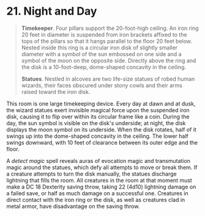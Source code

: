 # 21. Night and Day

>**Timekeeper**. Four pillars support the 20-foot-high ceiling. An iron ring 20 feet in diameter is suspended from iron brackets affixed to the tops of the pillars so that it hangs parallel to the floor 20 feet below. Nested inside this ring is a circular iron disk of slightly smaller diameter with a symbol of the sun embossed on one side and a symbol of the moon on the opposite side. Directly above the ring and the disk is a 10-foot-deep, dome-shaped concavity in the ceiling.
>
>**Statues**. Nestled in alcoves are two life-size statues of robed human wizards, their faces obscured under stony cowls and their arms raised toward the iron disk.
>

This room is one large timekeeping device. Every day at dawn and at dusk, the wizard statues exert invisible magical force upon the suspended iron disk, causing it to flip over within its circular frame like a coin. During the day, the sun symbol is visible on the disk's underside; at night, the disk displays the moon symbol on its underside. When the disk rotates, half of it swings up into the dome-shaped concavity in the ceiling. The lower half swings downward, with 10 feet of clearance between its outer edge and the floor.

A *detect magic* spell reveals auras of evocation magic and transmutation magic around the statues, which defy all attempts to move or break them. If a creature attempts to turn the disk manually, the statues discharge lightning that fills the room. All creatures in the room at that moment must make a DC 18 Dexterity saving throw, taking 22 (4d10) lightning damage on a failed save, or half as much damage on a successful one. Creatures in direct contact with the iron ring or the disk, as well as creatures clad in metal armor, have disadvantage on the saving throw.